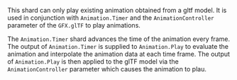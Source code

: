 This shard can only play existing animation obtained from a gltf model. It is used in conjunction with `Animation.Timer` and the `AnimationController` parameter of the `GFX.glTF` to play animations.

The `Animation.Timer` shard advances the time of the animation every frame. The output of `Animation.Timer` is supplied to `Animation.Play` to evaluate the animation and interpolate the animation data at each time frame. The output of `Animation.Play` is then applied to the glTF model via the `AnimationController` parameter which causes the animation to plau.

